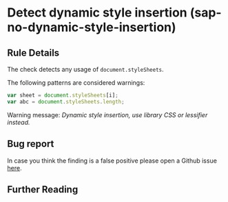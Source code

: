 # Detect dynamic style insertion (sap-no-dynamic-style-insertion)

## Rule Details

The check detects any usage of `document.styleSheets`.

The following patterns are considered warnings:

```js
var sheet = document.styleSheets[i];
var abc = document.styleSheets.length;
```

Warning message: _Dynamic style insertion, use library CSS or lessifier instead._

## Bug report

In case you think the finding is a false positive please open a Github issue [here](https://github.com/SAP/open-ux-tools/issues).

## Further Reading

